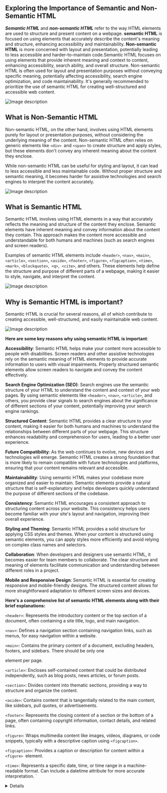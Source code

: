 ## Exploring the Importance of Semantic and Non-Semantic HTML

_**Semantic HTML**_ and _**non-semantic HTML**_ refer to the way HTML elements are used to structure and present content on a webpage. **semantic HTML** is focused on using elements that accurately describe the content's meaning and structure, enhancing accessibility and maintainability. **Non-semantic HTML** is more concerned with layout and presentation, potentially leading to less accessible and harder-to-maintain code.Semantic HTML focuses on using elements that provide inherent meaning and context to content, enhancing accessibility, search ability, and overall structure. Non-semantic HTML is often used for layout and presentation purposes without conveying specific meaning, potentially affecting accessibility, search engine optimization, and code maintainability. It's generally recommended to prioritize the use of semantic HTML for creating well-structured and accessible web content.

![Image description](https://dev-to-uploads.s3.amazonaws.com/uploads/articles/nqjrr78ooxur5tg3nqgz.jpeg)

## What is Non-Semantic HTML

Non-semantic HTML, on the other hand, involves using HTML elements purely for layout or presentation purposes, without considering the underlying meaning of the content. Non-semantic HTML often relies on generic elements like `<div> `and `<span>` to create structure and apply styles, but these elements don't convey any inherent meaning about the content they enclose.

While non-semantic HTML can be useful for styling and layout, it can lead to less accessible and less maintainable code. Without proper structure and semantic meaning, it becomes harder for assistive technologies and search engines to interpret the content accurately.




![Image description](https://dev-to-uploads.s3.amazonaws.com/uploads/articles/3hhdak3b7abpeb4xh7fn.jpeg)


## What is Semantic HTML

Semantic HTML involves using HTML elements in a way that accurately reflects the meaning and structure of the content they enclose. Semantic elements have inherent meaning and convey information about the content they contain. This approach makes the content more accessible and understandable for both humans and machines (such as search engines and screen readers).

Examples of semantic HTML elements include `<header>`, `<nav>`, `<main>`, `<article>`, `<section>`, `<aside>`, `<footer>`, `<figure>`, `<figcaption>`, `<time>`, `<mark>`, `<blockquote>`,` <q>`,` <cite>`, and others. These elements help define the structure and purpose of different parts of a webpage, making it easier to style, navigate, and interpret the content.


![Image description](https://dev-to-uploads.s3.amazonaws.com/uploads/articles/2f5qfcd7owedatrgm901.jpeg)

## Why is Semantic HTML is important?

Semantic HTML is crucial for several reasons, all of which contribute to creating accessible, well-structured, and easily maintainable web content.

![Image description](https://dev-to-uploads.s3.amazonaws.com/uploads/articles/dv8hzvzxxs6trt6sk8t3.jpeg)

**Here are some key reasons why using semantic HTML is important**:

**Accessibility**: Semantic HTML helps make your content more accessible to people with disabilities. Screen readers and other assistive technologies rely on the semantic meaning of HTML elements to provide accurate information to users with visual impairments. Properly structured semantic elements allow screen readers to navigate and convey the content effectively.

**Search Engine Optimization (SEO)**: Search engines use the semantic structure of your HTML to understand the content and context of your web pages. By using semantic elements like `<header>`, `<nav>`, `<article>`, and others, you provide clear signals to search engines about the significance of different sections of your content, potentially improving your search engine rankings.

**Structured Content**: Semantic HTML provides a clear structure to your content, making it easier for both humans and machines to understand the relationships between different parts of your webpage. This structure enhances readability and comprehension for users, leading to a better user experience.

**Future Compatibility**: As the web continues to evolve, new devices and technologies will emerge. Semantic HTML creates a strong foundation that is more likely to remain compatible with future technologies and platforms, ensuring that your content remains relevant and accessible.

**Maintainability**: Using semantic HTML makes your codebase more organized and easier to maintain. Semantic elements provide a natural structure that is self-explanatory and helps developers quickly understand the purpose of different sections of the codebase.

**Consistency**: Semantic HTML encourages a consistent approach to structuring content across your website. This consistency helps users become familiar with your site's layout and navigation, improving their overall experience.

**Styling and Theming**: Semantic HTML provides a solid structure for applying CSS styles and themes. When your content is structured using semantic elements, you can apply styles more efficiently and avoid relying on complex class names and selectors.

**Collaboration**: When developers and designers use semantic HTML, it becomes easier for team members to collaborate. The clear structure and meaning of elements facilitate communication and understanding between different roles in a project.

**Mobile and Responsive Design**: Semantic HTML is essential for creating responsive and mobile-friendly designs. The structured content allows for more straightforward adaptation to different screen sizes and devices.


**Here's a comprehensive list of semantic HTML elements along with their brief explanations:**

`<header>`: Represents the introductory content or the top section of a document, often containing a site title, logo, and main navigation.

`<nav>`: Defines a navigation section containing navigation links, such as menus, for easy navigation within a website.

`<main>`: Contains the primary content of a document, excluding headers, footers, and sidebars. There should be only one <main> element per page.

`<article>`: Encloses self-contained content that could be distributed independently, such as blog posts, news articles, or forum posts.

`<section>`: Divides content into thematic sections, providing a way to structure and organize the content.

`<aside>`: Contains content that is tangentially related to the main content, like sidebars, pull quotes, or advertisements.

`<footer>`: Represents the closing content of a section or the bottom of a page, often containing copyright information, contact details, and related links.

`<figure>`: Wraps multimedia content like images, videos, diagrams, or code snippets, typically with a descriptive caption using `<figcaption>`.

`<figcaption>`: Provides a caption or description for content within a `<figure> `element.

`<time>`: Represents a specific date, time, or time range in a machine-readable format. Can include a datetime attribute for more accurate interpretation.
`
<details>`: Creates an interactive disclosure widget that allows users to toggle open or close to reveal additional information.

`<summary>`: Provides a visible label or title for the disclosed content within a `<details>` element.

`<mark>`: Highlights text to indicate relevance or a specific portion of content.

`<blockquote>`: Indicates a section of quoted text from another source, often used to attribute quotes.

`<q>`: Defines a short inline quotation within a paragraph. Can be used for shorter quotes than `<blockquote>`.

`<cite>`: Represents the title or name of a work being cited, like a book or article, often used within `<blockquote>` or `<q>`.

`<abbr>`: Defines an abbreviation or acronym, and can include a title attribute to provide the expanded version.

`<address>`: Contains contact information for the author or owner of a document, typically found in a footer.

`<strong>`: Marks text with strong importance, indicating stronger emphasis than regular text.
`
<em>`: Emphasizes text, often by adding emphasis or stress to its meaning.

`<mark>`: Highlights text for reference or emphasis, often with a distinctive background color.

`<code>`: Represents a snippet of computer code, typically used within a paragraph to distinguish code from regular text.

`<kbd>`: Represents keyboard input, used to display text that the user should type.
`
<samp>`: Represents sample output from a computer program, often used for displaying code output.
`
<var>`: Represents a variable, such as in mathematics or programming.

`<dfn>`: Represents the defining instance of a term, used to indicate a term's definition.

`<pre>`: Defines preformatted text, typically used for displaying code or text with whitespace formatting preserved.

`<data>`: Embeds machine-readable data within the content, often used for marking up values.

`<meter>`: Represents a scalar measurement within a known range, such as a progress bar or gauge.
`
<progress>`: Displays an indicator showing the completion progress of a task.


![Image description](https://dev-to-uploads.s3.amazonaws.com/uploads/articles/fi4hv8si71lhlqjpqqxm.jpeg)

![Image description](https://dev-to-uploads.s3.amazonaws.com/uploads/articles/v2etv3b18gw7eslf4xeq.jpeg)

![Image description](https://dev-to-uploads.s3.amazonaws.com/uploads/articles/fuee6ulxxng08pm5yx8j.jpeg)

![Image description](https://dev-to-uploads.s3.amazonaws.com/uploads/articles/2yu73e1npiyenjpqjrxh.jpeg)

![Image description](https://dev-to-uploads.s3.amazonaws.com/uploads/articles/o61ymrjxpnse7trb74y4.jpeg)

![Image description](https://dev-to-uploads.s3.amazonaws.com/uploads/articles/x4qv2why8o6lrz3u2w1z.jpeg)

## Difference between semantic and non semantic html

The primary difference between semantic and non-semantic HTML lies in how they are used to structure and present content on a webpage. Let's explore these differences in more detail:

**Meaning and Purpose:**

_Semantic HTML_: Semantic HTML elements have intrinsic meaning and convey the purpose or role of the content they enclose. They provide contextual information about the content's meaning and help define its structure within the document. Semantic elements are designed to enhance the accessibility, searchability, and understanding of the content. Examples include `<header>`, `<nav>`, `<article>`, and `<footer>`.

_Non-semantic HTML_: Non-semantic HTML elements are often used purely for layout and presentation purposes. They don't convey any specific meaning or context about the content they contain. These elements are typically used to structure the layout of the page or apply styles without providing any inherent semantic value. Examples include `<div>` and `<span>`.

**Accessibility:**

_Semantic HTML_: Semantic elements play a crucial role in making content accessible to people with disabilities, particularly those who use screen readers. The semantic meaning of these elements helps screen readers understand the structure and context of the content, enabling a better browsing experience for users with visual impairments.
_
Non-semantic HTML_: While non-semantic elements can still be made accessible through additional attributes and techniques, they lack the inherent semantic value that makes content easier to understand and navigate for assistive technologies.

**Search Engine Optimization (SEO):**

_Semantic HTML_: Search engines use the semantic structure of HTML to understand the content and context of a webpage. Semantic elements help search engines identify the importance of different sections of content, potentially leading to improved search engine rankings.

_Non-semantic HTML_: Non-semantic elements don't provide clear signals to search engines about the significance of content sections, potentially affecting SEO efforts.

**Content Structure:**

_Semantic HTML_: Semantic elements provide a clear structure to the content, making it easier for both humans and machines to understand the relationships between different parts of the webpage.
_
Non-semantic HTML_: Non-semantic elements may create a more arbitrary or inconsistent content structure, which can hinder comprehension and maintenance.

**Maintainability:**

_Semantic HTML_: Semantic elements contribute to better code organization and maintainability. Developers can quickly understand the purpose of different sections of the codebase, which aids collaboration and updates.

_Non-semantic HTML_: Non-semantic elements might result in a less organized codebase, making it harder to maintain and modify the code.

![Image description](https://dev-to-uploads.s3.amazonaws.com/uploads/articles/5atr7pyph6vjafvxjsyq.jpeg)

## Similarity of semantic and non semantic html

While semantic and non-semantic HTML have distinct differences in their usage and purposes, there are some similarities between the two as well:

**Both are HTML Elements**: Both semantic and non-semantic HTML elements are part of the HTML language. They are used to structure and present content on webpages.

**Both Can Be Styled**: Both semantic and non-semantic elements can be styled using CSS to control their appearance, layout, and presentation on the webpage.

**Both Are Rendered by Browsers**: Browsers render both semantic and non-semantic elements to display content to users. However, the way they interpret and present the content can vary based on the role and meaning of the elements.

**Both Can Be Nested**: Both types of elements can be nested within each other to create more complex content structures.

**Both Contribute to the Webpage**: Both semantic and non-semantic elements play a role in constructing webpages, although they have different effects on accessibility, structure, and search engine optimization.

**Both Can Be Enhanced with Attributes**: Both types of elements can be enhanced with additional attributes to provide more information or functionality. For example, you can use class and id attributes on both semantic and non-semantic elements for styling and JavaScript interactions.

**Both Can Be Misused**: Both semantic and non-semantic elements can be misused if not applied appropriately. Overusing semantic elements or using non-semantic elements to convey meaning can lead to confusion or poor practices.

**Both Can Impact Performance**: Both types of elements can impact webpage performance, especially if used excessively or inefficiently. Proper optimization is important regardless of the type of elements being used.
